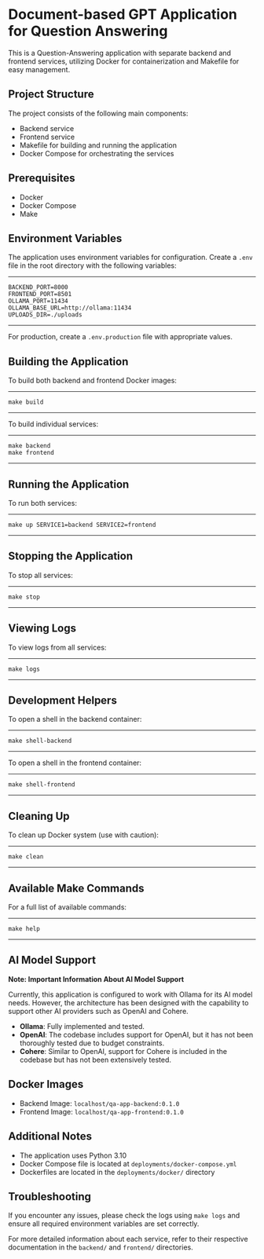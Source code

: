 
# Document-based GPT Application for Question Answering

This is a Question-Answering application with separate backend and frontend services, utilizing Docker for containerization and Makefile for easy management.

## Project Structure

The project consists of the following main components:

- Backend service
- Frontend service
- Makefile for building and running the application
- Docker Compose for orchestrating the services

## Prerequisites

- Docker
- Docker Compose
- Make

## Environment Variables

The application uses environment variables for configuration. Create a `.env` file in the root directory with the following variables:

---
```
BACKEND_PORT=8000
FRONTEND_PORT=8501
OLLAMA_PORT=11434
OLLAMA_BASE_URL=http://ollama:11434
UPLOADS_DIR=./uploads
```
---

For production, create a `.env.production` file with appropriate values.

## Building the Application

To build both backend and frontend Docker images:

---
```
make build
```
---

To build individual services:

---
```
make backend
make frontend
```
---

## Running the Application

To run both services:

---
```
make up SERVICE1=backend SERVICE2=frontend
```
---

## Stopping the Application

To stop all services:

---
```
make stop
```
---

## Viewing Logs

To view logs from all services:

---
```
make logs
```
---

## Development Helpers

To open a shell in the backend container:

---
```
make shell-backend
```
---

To open a shell in the frontend container:

---
```
make shell-frontend
```
---

## Cleaning Up

To clean up Docker system (use with caution):

---
```
make clean
```
---

## Available Make Commands

For a full list of available commands:

---
```
make help
```
---

## AI Model Support

**Note: Important Information About AI Model Support**

Currently, this application is configured to work with Ollama for its AI model needs. However, the architecture has been designed with the capability to support other AI providers such as OpenAI and Cohere.

- **Ollama**: Fully implemented and tested.
- **OpenAI**: The codebase includes support for OpenAI, but it has not been thoroughly tested due to budget constraints.
- **Cohere**: Similar to OpenAI, support for Cohere is included in the codebase but has not been extensively tested.


## Docker Images

- Backend Image: `localhost/qa-app-backend:0.1.0`
- Frontend Image: `localhost/qa-app-frontend:0.1.0`

## Additional Notes

- The application uses Python 3.10
- Docker Compose file is located at `deployments/docker-compose.yml`
- Dockerfiles are located in the `deployments/docker/` directory

## Troubleshooting

If you encounter any issues, please check the logs using `make logs` and ensure all required environment variables are set correctly.

For more detailed information about each service, refer to their respective documentation in the `backend/` and `frontend/` directories.
